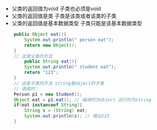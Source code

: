 - 父类的返回值为void 子类也必须是void
- 父类的返回值是类 子类是该类或者该类的子类
- 父类的返回值是基本数据类型 子类只能是该基本数据类型
```java
    public Object eat(){
        System.out.println(" person eat");
        return new Object();
    }
    // 这是父类的方法
        public String eat(){
        System.out.println(" student eat");
        return "123";
    }
    // 这是子类的方法 string是object的子类 
    // 调用时：
	Person p1 = new Student();
	Object eat = p1.eat(); // 编译时为object 运行时为string
	if(eat instanceof String){
		String s = (String) eat;
		System.out.println(s); // 输出123
	}
        
```